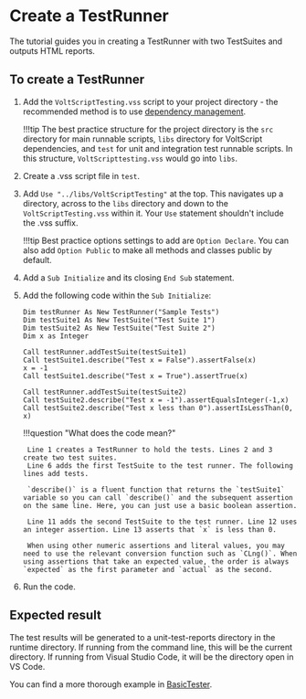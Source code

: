 # Create a TestRunner

<!--Simple Example
This simple example creates a TestRunner with two TestSuites. It outputs HTML reports.-->

The tutorial guides you in creating a TestRunner with two TestSuites and outputs HTML reports.

## To create a TestRunner

1. Add the `VoltScriptTesting.vss` script to your project directory - the recommended method is to use [dependency management](../howto/archipelago.md). 

    !!!tip
        The best practice structure for the project directory is the `src` directory for main runnable scripts, `libs` directory for VoltScript dependencies, and `test` for unit and integration test runnable scripts. In this structure, `VoltScripttesting.vss` would go into `libs`.

2. Create a .vss script file in `test`.
3. Add `Use "../libs/VoltScriptTesting"` at the top. This navigates up a directory, across to the `libs` directory and down to the `VoltScriptTesting.vss` within it. Your `Use` statement shouldn't include the .vss suffix.

    !!!tip
        Best practice options settings to add are `Option Declare`. You can also add `Option Public` to make all methods and classes public by default.

4. Add a `Sub Initialize` and its closing `End Sub` statement.
5. Add the following code within the `Sub Initialize`:

    ``` vbscript linenums="1"
    Dim testRunner As New TestRunner("Sample Tests")
    Dim testSuite1 As New TestSuite("Test Suite 1")
    Dim testSuite2 As New TestSuite("Test Suite 2")
    Dim x as Integer

    Call testRunner.addTestSuite(testSuite1)
    Call testSuite1.describe("Test x = False").assertFalse(x)
    x = -1
    Call testSuite1.describe("Test x = True").assertTrue(x)

    Call testRunner.addTestSuite(testSuite2)
    Call testSuite2.describe("Test x = -1").assertEqualsInteger(-1,x)
    Call testSuite2.describe("Test x less than 0").assertIsLessThan(0, x)
    ```
    
    !!!question "What does the code mean?"

        Line 1 creates a TestRunner to hold the tests. Lines 2 and 3 create two test suites.
        Line 6 adds the first TestSuite to the test runner. The following lines add tests. 
        
        `describe()` is a fluent function that returns the `testSuite1` variable so you can call `describe()` and the subsequent assertion on the same line. Here, you can just use a basic boolean assertion.

        Line 11 adds the second TestSuite to the test runner. Line 12 uses an integer assertion. Line 13 asserts that `x` is less than 0.

        When using other numeric assertions and literal values, you may need to use the relevant conversion function such as `CLng()`. When using assertions that take an expected value, the order is always `expected` as the first parameter and `actual` as the second. 

6. Run the code. 

<!--In line 1, we create a TestRunner to hold our tests. In lines 2 and 3 we create two test suites.

In line 6 we add the first TestSuite to the test runner. Then in the following lines we add tests. `describe()` is a fluent function that returns the testSuite1 variable. So we can call `describe()` and the subsequent assertion on the same line. Here we just use a basic boolean assertion.

In line 11 we add the second TestSuite to the test runner. In line 12 we use an integer assertion and in line 13 assert that x is less than 0. Note that when using other numeric assertions and literal values, you may need to use the relevant conversion function (e.g. `CLng()`).

When using assertions that take an expected value, the order is always `expected` as the first parameter and `actual` as the second.-->

## Expected result 

The test results will be generated to a unit-test-reports directory in the runtime directory. If running from the command line, this will be the current directory. If running from Visual Studio Code, it will be the directory open in VS Code.

You can find a more thorough example in [BasicTester](../assets/example_code/BasicTester.txt).